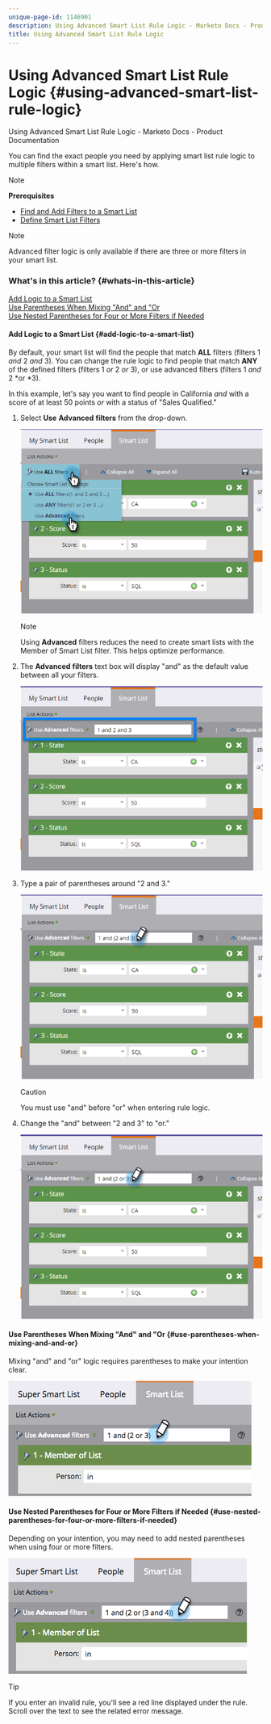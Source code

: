 ```yaml
---
unique-page-id: 1146901
description: Using Advanced Smart List Rule Logic - Marketo Docs - Product Documentation
title: Using Advanced Smart List Rule Logic
---
```


# Using Advanced Smart List Rule Logic {#using-advanced-smart-list-rule-logic}

Using Advanced Smart List Rule Logic - Marketo Docs - Product Documentation

You can find the exact people you need by applying smart list rule logic to multiple filters within a smart list. Here's how.

>[!NOTE]
>
>**Prerequisites**
>
>* [Find and Add Filters to a Smart List](../../../../product-docs/core-marketo-concepts/smart-lists-and-static-lists/creating-a-smart-list/find-and-add-filters-to-a-smart-list.md)
>* [Define Smart List Filters](../../../../product-docs/core-marketo-concepts/smart-lists-and-static-lists/creating-a-smart-list/define-smart-list-filters.md)
>

>[!NOTE]
>
>Advanced filter logic is only available if there are three or more filters in your smart list.

### What's in this article? {#whats-in-this-article}

[Add Logic to a Smart List](#add-logic-to-a-smart-list)  
[Use Parentheses When Mixing "And" and "Or](#use-parentheses-when-mixing-and-and-or)  
[Use Nested Parentheses for Four or More Filters if Needed](#use-nested-parentheses-for-four-or-more-filters-if-needed)

#### Add Logic to a Smart List {#add-logic-to-a-smart-list}

By default, your smart list will find the people that match **ALL** filters (filters 1 *and* 2 *and* 3). You can change the rule logic to find people that match **ANY** of the defined filters (filters 1 *or* 2 *or* 3), or use advanced filters (filters 1 *and* 2 *or *3).

In this example, let's say you want to find people in California *and* with a score of at least 50 points *or* with a status of "Sales Qualified."

1. Select **Use** **Advanced** **filters** from the drop-down.

   ![](assets/one.png)

   >[!NOTE]
   >
   >Using **Advanced** filters reduces the need to create smart lists with the Member of Smart List filter. This helps optimize performance.

1. The **Advanced** **filters** text box will display "and" as the default value between all your filters.

   ![](assets/two-2.png)

1. Type a pair of parentheses around "2 and 3."

   ![](assets/three-2.png)

   >[!CAUTION]
   >
   >You must use "and" before "or" when entering rule logic.

1. Change the "and" between "2 and 3" to "or."

   ![](assets/four-1.png)

#### Use Parentheses When Mixing "And" and "Or {#use-parentheses-when-mixing-and-and-or}

Mixing "and" and "or" logic requires parentheses to make your intention clear.

![](assets/advancedfilters-parent.png) 

#### Use Nested Parentheses for Four or More Filters if Needed {#use-nested-parentheses-for-four-or-more-filters-if-needed}

Depending on your intention, you may need to add nested parentheses when using four or more filters.

![](assets/advancedfilters-nested.png)

>[!TIP]
>
>If you enter an invalid rule, you'll see a red line displayed under the rule. Scroll over the text to see the related error message.

